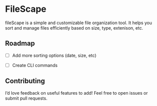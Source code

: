 # FileScape

fileScape is a simple and customizable file organization tool. It helps you sort and manage files efficiently based on size, type, extenison, etc.

## Roadmap

- [ ] Add more sorting options (date, size, etc)
- [ ] Create CLI commands


<!-- ## Features

* Organize files by size, type, or custom rules.
* Move, rename, or delete empty directories after sorting.
* Simple CLI interface for easy use.
* Lightweight and efficient.

## Installation

You can install fileScape via pip:

```pip install fileScape```

Usage

Run the following command to organize files in a directory:

```filescape --path /your/directory --mode size```

### Options:

* `--path`: Specify the directory to organize.
* `--mode`: Choose organization mode (size, type, custom). -->


## Contributing

I’d love feedback on useful features to add! Feel free to open issues or submit pull requests.